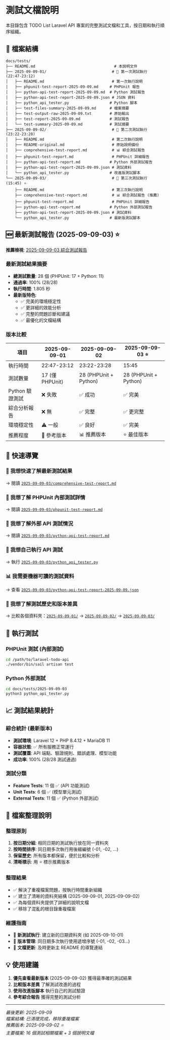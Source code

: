 # 測試文檔說明

本目錄包含 TODO List Laravel API 專案的完整測試文檔和工具，按日期和執行順序組織。

## 📁 檔案結構

```
docs/tests/
├── README.md                                   # 本說明文件
├── 2025-09-09-01/                             # 📁 第一次測試執行 (22:47-23:12)
│   ├── README.md                              # 第一次執行說明
│   ├── phpunit-test-report-2025-09-09.md     # PHPUnit 報告
│   ├── python-api-test-report-2025-09-09.md  # Python 測試報告
│   ├── python-api-test-report-2025-09-09.json # JSON 資料
│   ├── python_api_tester.py                  # Python 腳本
│   ├── test-files-summary-2025-09-09.md      # 檔案摘要
│   ├── test-output-raw-2025-09-09.txt        # 原始輸出
│   ├── test-report-2025-09-09.md             # 測試報告
│   └── test-summary-2025-09-09.md            # 測試摘要
├── 2025-09-09-02/                             # 📁 第二次測試執行 (23:22-23:28)
│   ├── README.md                              # 第二次執行說明
│   ├── README-original.md                     # 原始說明備份
│   ├── comprehensive-test-report.md           # 📊 綜合測試報告
│   ├── phpunit-test-report.md                 # PHPUnit 詳細報告
│   ├── python-api-test-report.md             # Python 外部測試報告
│   ├── python-api-test-report-2025-09-09.json # 測試資料
│   └── python_api_tester.py                  # 改進版測試腳本
└── 2025-09-09-03/                             # 📁 第三次測試執行 (15:45) ⭐️
    ├── README.md                              # 第三次執行說明
    ├── comprehensive-test-report.md           # 📊 綜合測試報告 (推薦)
    ├── phpunit-test-report.md                 # PHPUnit 詳細報告
    ├── python-api-test-report.md             # Python 外部測試報告
    ├── python-api-test-report-2025-09-09.json # 測試資料
    └── python_api_tester.py                  # 最新版測試腳本
```

## 🆕 最新測試報告 (2025-09-09-03) ⭐️

**推薦檢視**: [2025-09-09-03 綜合測試報告](./2025-09-09-03/comprehensive-test-report.md)

### 最新測試結果摘要

- **總測試數量**: 28 個 (PHPUnit: 17 + Python: 11)
- **通過率**: 100% (28/28)
- **執行時間**: 1.805 秒
- **最新版特色**:
  - ✅ 完美的環境穩定性
  - ✅ 更詳細的效能分析
  - ✅ 完整的問題診斷和建議
  - ✅ 最優化的文檔結構

### 版本比較

| 項目            | 2025-09-09-01   | 2025-09-09-02         | 2025-09-09-03 ⭐️     |
| --------------- | --------------- | --------------------- | --------------------- |
| 執行時間        | 22:47-23:12     | 23:22-23:28           | 15:45                 |
| 測試數量        | 17 (僅 PHPUnit) | 28 (PHPUnit + Python) | 28 (PHPUnit + Python) |
| Python 驗證測試 | ❌ 失敗         | ✅ 成功               | ✅ 完美               |
| 綜合分析報告    | ❌ 無           | ✅ 完整               | ✅ 更完整             |
| 環境穩定性      | ⚠️ 一般         | ✅ 良好               | ✅ 完美               |
| 推薦程度        | 📖 參考版本     | 📊 推薦版本           | ⭐️ 最佳版本          |

## 🎯 快速導覽

### 👀 我想快速了解最新測試結果

→ 閱讀 [`2025-09-09-03/comprehensive-test-report.md`](2025-09-09-03/comprehensive-test-report.md)

### 🧪 我想了解 PHPUnit 內部測試詳情

→ 閱讀 [`2025-09-09-03/phpunit-test-report.md`](2025-09-09-03/phpunit-test-report.md)

### 🐍 我想了解外部 API 測試情況

→ 閱讀 [`2025-09-09-03/python-api-test-report.md`](2025-09-09-03/python-api-test-report.md)

### 🔧 我想自己執行 API 測試

→ 執行 [`2025-09-09-03/python_api_tester.py`](2025-09-09-03/python_api_tester.py)

### 📊 我需要機器可讀的測試資料

→ 查看 [`2025-09-09-03/python-api-test-report-2025-09-09.json`](2025-09-09-03/python-api-test-report-2025-09-09.json)

### 📖 我想了解測試歷史和版本差異

→ 比較各個資料夾：[`2025-09-09-01/`](2025-09-09-01/) → [`2025-09-09-02/`](2025-09-09-02/) → [`2025-09-09-03/`](2025-09-09-03/)

## 🚀 執行測試

### PHPUnit 測試 (內部測試)

```bash
cd /path/to/laravel-todo-api
./vendor/bin/sail artisan test
```

### Python 外部測試

```bash
cd docs/tests/2025-09-09-03
python3 python_api_tester.py
```

## 📈 測試結果統計

### 綜合統計 (最新版本)

- **測試環境**: Laravel 12 + PHP 8.4.12 + MariaDB 11
- **容器狀態**: ✅ 所有服務正常運行
- **測試覆蓋**: API 端點、驗證規則、錯誤處理、模型功能
- **成功率**: 100% (28/28 測試通過)

### 測試分類

- **Feature Tests**: 11 個 ✅ (API 功能測試)
- **Unit Tests**: 6 個 ✅ (模型單元測試)
- **External Tests**: 11 個 ✅ (Python 外部測試)

## 🔄 檔案整理說明

### 整理原則

1. **按日期分組**: 相同日期的測試執行放在同一資料夾
2. **按時間排序**: 同日期多次執行用後綴編號 (-01, -02, ...)
3. **保留歷史**: 所有版本都保留，便於比較和分析
4. **清晰標示**: 用 ⭐️ 標示推薦版本

### 整理結果

- ✅ 解決了重複檔案問題，按執行時間重新組織
- ✅ 建立了清晰的資料夾結構 (2025-09-09-01, 2025-09-09-02)
- ✅ 為每個資料夾提供了詳細的說明文檔
- ✅ 移除了混亂的根目錄重複檔案

### 維護指南

- 📅 **新測試執行**: 建立新的日期資料夾 (如 2025-09-10-01)
- 🔄 **版本管理**: 同日期多次執行使用遞增序號 (-01, -02, -03...)
- 📝 **文檔更新**: 及時更新主 README 的導覽連結

## 💡 使用建議

1. **優先查看最新版本** (2025-09-09-02) 獲得最準確的測試結果
2. **比較版本差異** 了解測試改進的過程
3. **使用改進版腳本** 執行自己的測試驗證
4. **參考綜合報告** 獲得完整的測試分析

---

_最後更新: 2025-09-09_  
_檔案結構: 已清理完成，移除重複檔案_  
_推薦版本: 2025-09-09-02 ⭐️_  
_主要檔案: 16 個測試相關檔案 + 3 個說明文檔_
